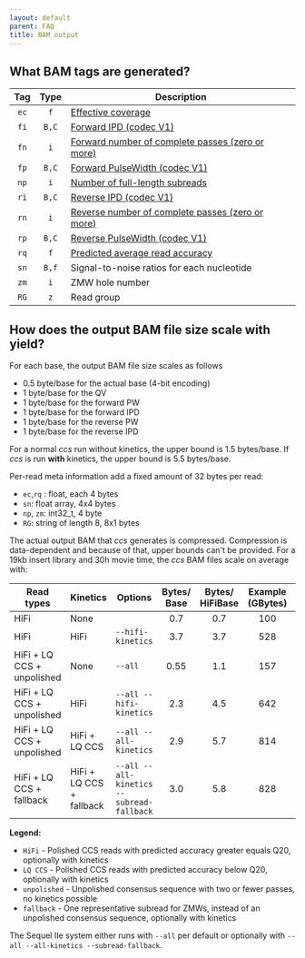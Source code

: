 ```yaml
---
layout: default
parent: FAQ
title: BAM output
---
```


## What BAM tags are generated?

| Tag  | Type  | Description                                                                                |
|:----:|:-----:|--------------------------------------------------------------------------------------------|
| `ec` |  `f`  | [Effective coverage](/faq/accuracy-vs-passes#how-is-number-of-passes-computed)             |
| `fi` | `B,C` | [Forward IPD (codec V1)](/faq/kinetics)                                                    |
| `fn` |  `i`  | [Forward number of complete passes (zero or more)](/faq/kinetics)                          |
| `fp` | `B,C` | [Forward PulseWidth (codec V1)](/faq/kinetics)                                             |
| `np` |  `i`  | [Number of full-length subreads](/faq/accuracy-vs-passes#how-is-number-of-passes-computed) |
| `ri` | `B,C` | [Reverse IPD (codec V1)](/faq/kinetics)                                                    |
| `rn` |  `i`  | [Reverse number of complete passes (zero or more)](/faq/kinetics)                          |
| `rp` | `B,C` | [Reverse PulseWidth (codec V1)](/faq/kinetics)                                             |
| `rq` |  `f`  | [Predicted average read accuracy](/how-does-ccs-work#9-qv-calculation)                     |
| `sn` | `B,f` | Signal-to-noise ratios for each nucleotide                                                 |
| `zm` |  `i`  | ZMW hole number                                                                            |
| `RG` |  `z`  | Read group                                                                                 |


## How does the output BAM file size scale with yield?
For each base, the output BAM file size scales as follows
 - 0.5 byte/base for the actual base (4-bit encoding)
 - 1 byte/base for the QV
 - 1 byte/base for the forward PW
 - 1 byte/base for the forward IPD
 - 1 byte/base for the reverse PW
 - 1 byte/base for the reverse IPD

For a normal _ccs_ run without kinetics, the upper bound is 1.5 bytes/base.
If _ccs_ is run **with** kinetics, the upper bound is 5.5 bytes/base.

Per-read meta information add a fixed amount of 32 bytes per read:
 - `ec`,`rq` : float, each 4 bytes
 - `sn`: float array, 4x4 bytes
 - `np`, `zm`: int32_t, 4 byte
 - `RG`: string of length 8, 8x1 bytes

The actual output BAM that _ccs_ generates is compressed. Compression is
data-dependent and because of that, upper bounds can't be provided.
For a 19kb insert library and 30h movie time, the _ccs_ BAM files scale on
average with:

| Read types                 | Kinetics                 | Options                                   | Bytes/<br>Base | Bytes/<br>HiFiBase | Example<br>(GBytes) | Example<br>(GBytes) |
|----------------------------|--------------------------|-------------------------------------------|:--------------:|:------------------:|:-------------------:|:-------------------:|
| HiFi                       | None                     |                                           |      0.7       |        0.7         |         100         |         63          |
| HiFi                       | HiFi                     | `--hifi-kinetics`                         |      3.7       |        3.7         |         528         |         336         |
| HiFi + LQ CCS + unpolished | None                     | `--all`                                   |      0.55      |        1.1         |         157         |         100         |
| HiFi + LQ CCS + unpolished | HiFi                     | `--all --hifi-kinetics`                   |      2.3       |        4.5         |         642         |         409         |
| HiFi + LQ CCS + unpolished | HiFi + LQ CCS            | `--all --all-kinetics`                    |      2.9       |        5.7         |         814         |         518         |
| HiFi + LQ CCS + fallback   | HiFi + LQ CCS + fallback | `--all --all-kinetics --subread-fallback` |      3.0       |        5.8         |         828         |         527         |

**Legend:**
 - `HiFi` - Polished CCS reads with predicted accuracy greater equals Q20, optionally with kinetics
 - `LQ CCS` - Polished CCS reads with predicted accuracy below Q20, optionally with kinetics
 - `unpolished` - Unpolished consensus sequence with two or fewer passes, no kinetics possible
 - `fallback` - One representative subread for ZMWs, instead of an unpolished consensus sequence, optionally with kinetics

The Sequel IIe system either runs with `--all` per default or optionally with `--all --all-kinetics --subread-fallback`.
